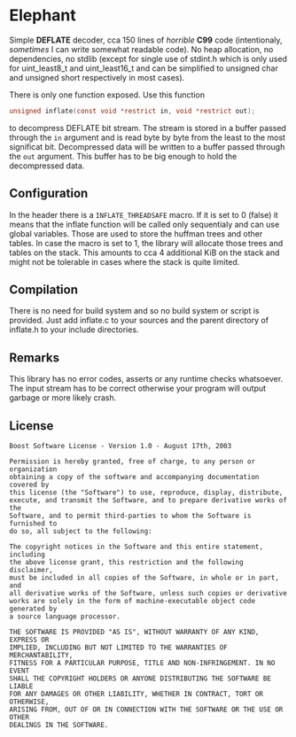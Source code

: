 # Elephant
Simple __DEFLATE__ decoder, cca 150 lines of _horrible_ __C99__ code (intentionaly, _sometimes_ I can write somewhat readable code). No heap allocation, no dependencies, no stdlib (except for single use of stdint.h which is only used for uint_least8_t and uint_least16_t and can be simplified to unsigned char and unsigned short respectively in most cases).

There is only one function exposed.
Use this function
```c
unsigned inflate(const void *restrict in, void *restrict out);
```
to decompress DEFLATE bit stream. The stream is stored in a buffer passed through the `in` argument and is read byte by byte from the least to the most significat bit. Decompressed data will be written to a buffer passed through the `out` argument. This buffer has to be big enough to hold the decompressed data.

## Configuration
In the header there is a `INFLATE_THREADSAFE` macro. If it is set to 0 (false) it means that the inflate function will be called only sequentialy and can use global variables. Those are used to store the huffman trees and other tables. In case the macro is set to 1, the library will allocate those trees and tables on the stack. This amounts to cca 4 additional KiB on the stack and might not be tolerable in cases where the stack is quite limited.

## Compilation
There is no need for build system and so no build system or script is provided. Just add inflate.c to your sources and the parent directory of inflate.h to your include directories.

## Remarks
This library has no error codes, asserts or any runtime checks whatsoever. The input stream has to be correct otherwise your program will output garbage or more likely crash.

## License
```
Boost Software License - Version 1.0 - August 17th, 2003

Permission is hereby granted, free of charge, to any person or organization
obtaining a copy of the software and accompanying documentation covered by
this license (the "Software") to use, reproduce, display, distribute,
execute, and transmit the Software, and to prepare derivative works of the
Software, and to permit third-parties to whom the Software is furnished to
do so, all subject to the following:

The copyright notices in the Software and this entire statement, including
the above license grant, this restriction and the following disclaimer,
must be included in all copies of the Software, in whole or in part, and
all derivative works of the Software, unless such copies or derivative
works are solely in the form of machine-executable object code generated by
a source language processor.

THE SOFTWARE IS PROVIDED "AS IS", WITHOUT WARRANTY OF ANY KIND, EXPRESS OR
IMPLIED, INCLUDING BUT NOT LIMITED TO THE WARRANTIES OF MERCHANTABILITY,
FITNESS FOR A PARTICULAR PURPOSE, TITLE AND NON-INFRINGEMENT. IN NO EVENT
SHALL THE COPYRIGHT HOLDERS OR ANYONE DISTRIBUTING THE SOFTWARE BE LIABLE
FOR ANY DAMAGES OR OTHER LIABILITY, WHETHER IN CONTRACT, TORT OR OTHERWISE,
ARISING FROM, OUT OF OR IN CONNECTION WITH THE SOFTWARE OR THE USE OR OTHER
DEALINGS IN THE SOFTWARE.
```
